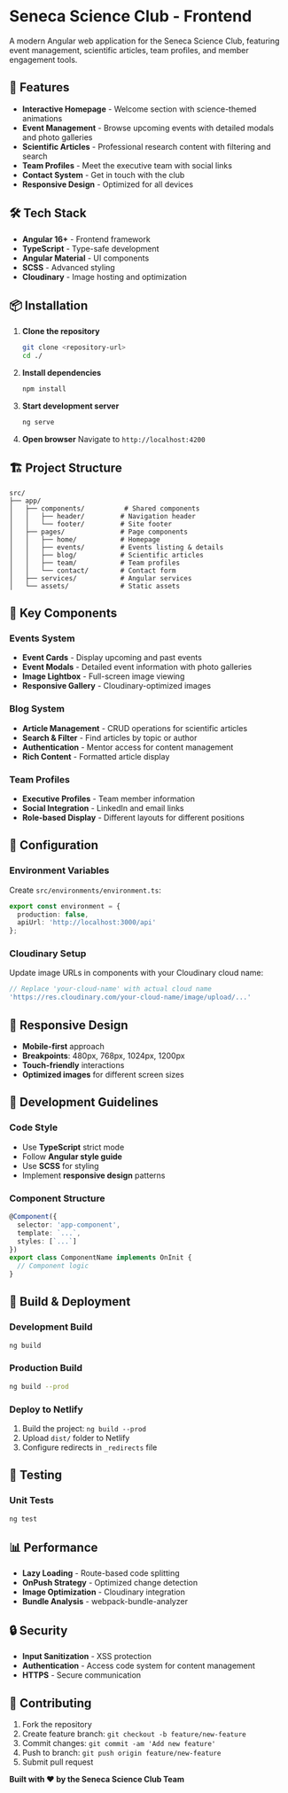 # Seneca Science Club - Frontend

A modern Angular web application for the Seneca Science Club, featuring event management, scientific articles, team profiles, and member engagement tools.

## 🚀 Features

- **Interactive Homepage** - Welcome section with science-themed animations
- **Event Management** - Browse upcoming events with detailed modals and photo galleries
- **Scientific Articles** - Professional research content with filtering and search
- **Team Profiles** - Meet the executive team with social links
- **Contact System** - Get in touch with the club
- **Responsive Design** - Optimized for all devices

## 🛠️ Tech Stack

- **Angular 16+** - Frontend framework
- **TypeScript** - Type-safe development
- **Angular Material** - UI components
- **SCSS** - Advanced styling
- **Cloudinary** - Image hosting and optimization

## 📦 Installation

1. **Clone the repository**
   ```bash
   git clone <repository-url>
   cd ./
   ```

2. **Install dependencies**
   ```bash
   npm install
   ```

3. **Start development server**
   ```bash
   ng serve
   ```

4. **Open browser**
   Navigate to `http://localhost:4200`

## 🏗️ Project Structure

```
src/
├── app/
│   ├── components/          # Shared components
│   │   ├── header/         # Navigation header
│   │   └── footer/         # Site footer
│   ├── pages/              # Page components
│   │   ├── home/           # Homepage
│   │   ├── events/         # Events listing & details
│   │   ├── blog/           # Scientific articles
│   │   ├── team/           # Team profiles
│   │   └── contact/        # Contact form
│   ├── services/           # Angular services
│   └── assets/             # Static assets
```

## 🎨 Key Components

### Events System
- **Event Cards** - Display upcoming and past events
- **Event Modals** - Detailed event information with photo galleries
- **Image Lightbox** - Full-screen image viewing
- **Responsive Gallery** - Cloudinary-optimized images

### Blog System
- **Article Management** - CRUD operations for scientific articles
- **Search & Filter** - Find articles by topic or author
- **Authentication** - Mentor access for content management
- **Rich Content** - Formatted article display

### Team Profiles
- **Executive Profiles** - Team member information
- **Social Integration** - LinkedIn and email links
- **Role-based Display** - Different layouts for different positions

## 🔧 Configuration

### Environment Variables
Create `src/environments/environment.ts`:
```typescript
export const environment = {
  production: false,
  apiUrl: 'http://localhost:3000/api'
};
```

### Cloudinary Setup
Update image URLs in components with your Cloudinary cloud name:
```typescript
// Replace 'your-cloud-name' with actual cloud name
'https://res.cloudinary.com/your-cloud-name/image/upload/...'
```

## 📱 Responsive Design

- **Mobile-first** approach
- **Breakpoints**: 480px, 768px, 1024px, 1200px
- **Touch-friendly** interactions
- **Optimized images** for different screen sizes

## 🎯 Development Guidelines

### Code Style
- Use **TypeScript** strict mode
- Follow **Angular style guide**
- Use **SCSS** for styling
- Implement **responsive design** patterns

### Component Structure
```typescript
@Component({
  selector: 'app-component',
  template: `...`,
  styles: [`...`]
})
export class ComponentName implements OnInit {
  // Component logic
}
```

## 🚀 Build & Deployment

### Development Build
```bash
ng build
```

### Production Build
```bash
ng build --prod
```

### Deploy to Netlify
1. Build the project: `ng build --prod`
2. Upload `dist/` folder to Netlify
3. Configure redirects in `_redirects` file

## 🧪 Testing

### Unit Tests
```bash
ng test
```

## 📊 Performance

- **Lazy Loading** - Route-based code splitting
- **OnPush Strategy** - Optimized change detection
- **Image Optimization** - Cloudinary integration
- **Bundle Analysis** - webpack-bundle-analyzer

## 🔒 Security

- **Input Sanitization** - XSS protection
- **Authentication** - Access code system for content management
- **HTTPS** - Secure communication

## 🤝 Contributing

1. Fork the repository
2. Create feature branch: `git checkout -b feature/new-feature`
3. Commit changes: `git commit -am 'Add new feature'`
4. Push to branch: `git push origin feature/new-feature`
5. Submit pull request


**Built with ❤️ by the Seneca Science Club Team**
